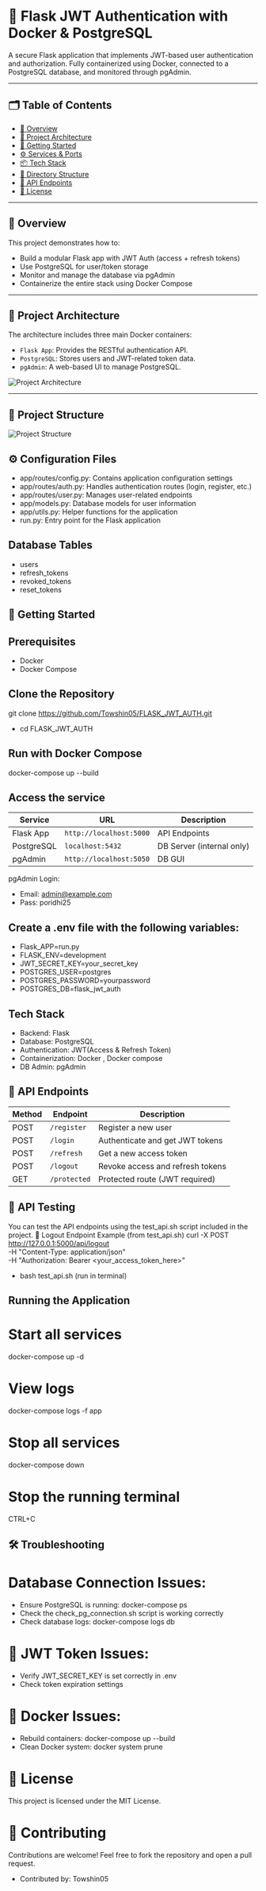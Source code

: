 

# 🔐 Flask JWT Authentication with Docker & PostgreSQL

A secure Flask application that implements JWT-based user authentication and authorization. Fully containerized using Docker, connected to a PostgreSQL database, and monitored through pgAdmin.

---

## 🗂️ Table of Contents

- [📌 Overview](#-overview)
- [🧠 Project Architecture](#-project-architecture)
- [🚀 Getting Started](#-getting-started)
- [⚙️ Services & Ports](#️-services--ports)
- [📦 Tech Stack](#-tech-stack)
- [📁 Directory Structure](#-directory-structure)
- [🔐 API Endpoints](#-api-endpoints)
- [📃 License](#-license)

---

## 📌 Overview

This project demonstrates how to:

- Build a modular Flask app with JWT Auth (access + refresh tokens)
- Use PostgreSQL for user/token storage
- Monitor and manage the database via pgAdmin
- Containerize the entire stack using Docker Compose

---

## 🧠 Project Architecture

The architecture includes three main Docker containers:

- `Flask App`: Provides the RESTful authentication API.
- `PostgreSQL`: Stores users and JWT-related token data.
- `pgAdmin`: A web-based UI to manage PostgreSQL.

![Project Architecture](images/poridhi.drawio.svg)

---


## 📁 Project Structure

![Project Structure](images/pic.png)


## ⚙️ Configuration Files
- app/routes/config.py: Contains application configuration settings
- app/routes/auth.py: Handles authentication routes (login, register, etc.)
- app/routes/user.py: Manages user-related endpoints
- app/models.py: Database models for user information
- app/utils.py: Helper functions for the application
- run.py: Entry point for the Flask application
## Database Tables
- users
- refresh_tokens
- revoked_tokens
- reset_tokens

## 🚀 Getting Started
## Prerequisites

- Docker 
- Docker Compose
## Clone the Repository


git clone https://github.com/Towshin05/FLASK_JWT_AUTH.git
- cd FLASK_JWT_AUTH
 

## Run with Docker Compose
 docker-compose up --build

 ## Access the service
| Service    | URL                     | Description               |
| ---------- | ----------------------- | ------------------------- |
| Flask App  | `http://localhost:5000` | API Endpoints             |
| PostgreSQL | `localhost:5432`        | DB Server (internal only) |
| pgAdmin    | `http://localhost:5050` | DB GUI                    |
 pgAdmin Login:

 - Email: admin@example.com
 - Pass: poridhi25
## Create a .env file with the following variables:
 - Flask_APP=run.py
 - FLASK_ENV=development
 - JWT_SECRET_KEY=your_secret_key
 - POSTGRES_USER=postgres
 - POSTGRES_PASSWORD=yourpassword
 - POSTGRES_DB=flask_jwt_auth


## Tech Stack
- Backend: Flask
- Database: PostgreSQL
- Authentication: JWT(Access & Refresh Token)
- Containerization: Docker , Docker compose
- DB Admin: pgAdmin
## 🔐 API Endpoints
| Method | Endpoint     | Description                      |
| ------ | ------------ | -------------------------------- |
| POST   | `/register`  | Register a new user              |
| POST   | `/login`     | Authenticate and get JWT tokens  |
| POST   | `/refresh`   | Get a new access token           |
| POST   | `/logout`    | Revoke access and refresh tokens |
| GET    | `/protected` | Protected route (JWT required)   |

## 🧪 API Testing
You can test the API endpoints using the test_api.sh script included in the project.
🔄 Logout Endpoint Example (from test_api.sh)
curl -X POST http://127.0.0.1:5000/api/logout \
  -H "Content-Type: application/json" \
  -H "Authorization: Bearer <your_access_token_here>"

  - bash test_api.sh (run in terminal)


## Running the Application
# Start all services
docker-compose up -d

# View logs
docker-compose logs -f app

# Stop all services
docker-compose down
# Stop the running terminal 
CTRL+C

## 🛠  Troubleshooting

# Database Connection Issues:

- Ensure PostgreSQL is running: docker-compose ps
- Check the check_pg_connection.sh script is working correctly
- Check database logs: docker-compose logs db


# 🔑 JWT Token Issues:

- Verify JWT_SECRET_KEY is set correctly in .env
- Check token expiration settings


# 🐳 Docker Issues:

- Rebuild containers: docker-compose up --build
- Clean Docker system: docker system prune

# 📃 License
This project is licensed under the MIT License.

# 🤝 Contributing
Contributions are welcome!
Feel free to fork the repository and open a pull request.
- Contributed by: Towshin05